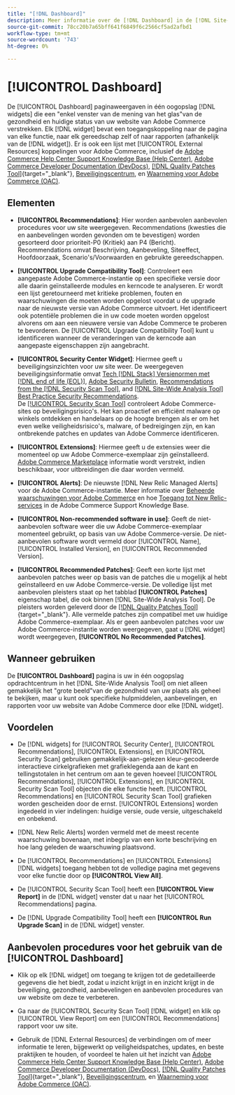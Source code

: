 ```yaml
---
title: "[!DNL Dashboard]"
description: Meer informatie over de [!DNL Dashboard] in de [!DNL Site-Wide Analysis Tool], elementen, wanneer te gebruiken, voordelen, en beste praktijken.
source-git-commit: 78cc20b7a65bff641f6849f6c2566cf5ad2afbd1
workflow-type: tm+mt
source-wordcount: '743'
ht-degree: 0%

---
```


# [!UICONTROL Dashboard]

De [!UICONTROL Dashboard] paginaweergaven in één oogopslag [!DNL widgets] die een &quot;enkel venster van de mening van het glas&quot;van de gezondheid en huidige status van uw website van Adobe Commerce verstrekken. Elk [!DNL widget] bevat een toegangskoppeling naar de pagina van elke functie, naar elk gereedschap zelf of naar rapporten (afhankelijk van de [!DNL widget]).
Er is ook een lijst met [!UICONTROL External Resources] koppelingen voor Adobe Commerce, inclusief de [Adobe Commerce Help Center Support Knowledge Base (Help Center)](https://support.magento.com/), [Adobe Commerce Developer Documentation (DevDocs)](https://devdocs.magento.com/), [[!DNL Quality Patches Tool]](https://experienceleague.adobe.com/tools/commerce-quality-patches/index.html){target="_blank"}, [Beveiligingscentrum](https://magento.com/security), en [Waarneming voor Adobe Commerce (OAC)](https://support.magento.com/hc/en-us/articles/4402379845901-Use-Observation-for-Adobe-Commerce).

## Elementen

* **[!UICONTROL Recommendations]**: Hier worden aanbevolen aanbevolen procedures voor uw site weergegeven. Recommendations (kwesties die en aanbevelingen worden gevonden om te bevestigen) worden gesorteerd door prioriteit-P0 (Kritiek) aan P4 (Bericht).
Recommendations omvat Beschrijving, Aanbeveling, Siteeffect, Hoofdoorzaak, Scenario&#39;s/Voorwaarden en gebruikte gereedschappen.

* **[!UICONTROL Upgrade Compatibility Tool]**: Controleert een aangepaste Adobe Commerce-instantie op een specifieke versie door alle daarin geïnstalleerde modules en kerncode te analyseren. Er wordt een lijst geretourneerd met kritieke problemen, fouten en waarschuwingen die moeten worden opgelost voordat u de upgrade naar de nieuwste versie van Adobe Commerce uitvoert. Het identificeert ook potentiële problemen die in uw code moeten worden opgelost alvorens om aan een nieuwere versie van Adobe Commerce te proberen te bevorderen.
De [!UICONTROL Upgrade Compatibility Tool] kunt u identificeren wanneer de veranderingen van de kerncode aan aangepaste eigenschappen zijn aangebracht.

* **[!UICONTROL Security Center Widget]**: Hiermee geeft u beveiligingsinzichten voor uw site weer.
De weergegeven beveiligingsinformatie omvat [Tech [!DNL Stack] Versienormen met [!DNL end of life (EOL)]](https://experienceleague.adobe.com/docs/commerce-operations/installation-guide/system-requirements.html), [Adobe Security Bulletin](https://helpx.adobe.com/security/security-bulletin.html), [Recommendations from the [!DNL Security Scan Tool]](https://experienceleague.adobe.com/docs/commerce-admin/systems/security/security-scan.html), and [[!DNL Site-Wide Analysis Tool] Best Practice Security Recommendations](https://experienceleague.adobe.com/docs/commerce-operations/tools/site-wide-analysis-tool/recommendations.html).<br>
De [[!UICONTROL Security Scan Tool]](https://experienceleague.adobe.com/docs/commerce-admin/systems/security/security-scan.html) controleert Adobe Commerce-sites op beveiligingsrisico&#39;s. Het kan proactief en efficiënt malware op winkels ontdekken en handelaars op de hoogte brengen als er om het even welke veiligheidsrisico&#39;s, malware, of bedreigingen zijn, en kan ontbrekende patches en updates van Adobe Commerce identificeren.

* **[!UICONTROL Extensions]**: Hiermee geeft u de extensies weer die momenteel op uw Adobe Commerce-exemplaar zijn geïnstalleerd. [Adobe Commerce Marketplace](https://marketplace.magento.com/extensions.html) informatie wordt verstrekt, indien beschikbaar, voor uitbreidingen die daar worden vermeld.

* **[!UICONTROL Alerts]**: De nieuwste [!DNL New Relic Managed Alerts] voor de Adobe Commerce-instantie. Meer informatie over [Beheerde waarschuwingen voor Adobe Commerce](https://support.magento.com/hc/en-us/articles/360045806832) en hoe [Toegang tot New Relic-services](https://support.magento.com/hc/en-us/articles/360039127712) in de Adobe Commerce Support Knowledge Base.

* **[!UICONTROL Non-recommended software in use]**: Geeft de niet-aanbevolen software weer die uw Adobe Commerce-exemplaar momenteel gebruikt, op basis van uw Adobe Commerce-versie. De niet-aanbevolen software wordt vermeld door [!UICONTROL Name], [!UICONTROL Installed Version], en [!UICONTROL Recommended Version].

* **[!UICONTROL Recommended Patches]**: Geeft een korte lijst met aanbevolen patches weer op basis van de patches die u mogelijk al hebt geïnstalleerd en uw Adobe Commerce-versie. De volledige lijst met aanbevolen pleisters staat op het tabblad **[!UICONTROL Patches]** eigenschap tabel, die ook binnen [!DNL Site-Wide Analysis Tool]. De pleisters worden geleverd door de [[!DNL Quality Patches Tool]](https://experienceleague.adobe.com/tools/commerce-quality-patches/index.html){target="_blank"}. Alle vermelde patches zijn compatibel met uw huidige Adobe Commerce-exemplaar.
Als er geen aanbevolen patches voor uw Adobe Commerce-instantie worden weergegeven, gaat u [!DNL widget] wordt weergegeven, **[!UICONTROL No Recommended Patches]**.

## Wanneer gebruiken

De **[!UICONTROL Dashboard]** pagina is uw in één oogopslag opdrachtcentrum in het [!DNL Site-Wide Analysis Tool] om niet alleen gemakkelijk het &quot;grote beeld&quot;van de gezondheid van uw plaats als geheel te bekijken, maar u kunt ook specifieke hulpmiddelen, aanbevelingen, en rapporten voor uw website van Adobe Commerce door elke [!DNL widget].

## Voordelen

* De [!DNL widgets] for [!UICONTROL Security Center], [!UICONTROL Recommendations], [!UICONTROL Extensions], en [!UICONTROL Security Scan] gebruiken gemakkelijk-aan-gelezen kleur-gecodeerde interactieve cirkelgrafieken met grafieklegenda aan de kant en tellingstotalen in het centrum om aan te geven hoeveel [!UICONTROL Recommendations], [!UICONTROL Extensions], en [!UICONTROL Security Scan Tool] objecten die elke functie heeft. [!UICONTROL Recommendations] en [!UICONTROL Security Scan Tool] grafieken worden gescheiden door de ernst. [!UICONTROL Extensions] worden ingedeeld in vier indelingen: huidige versie, oude versie, uitgeschakeld en onbekend.

* [!DNL New Relic Alerts] worden vermeld met de meest recente waarschuwing bovenaan, met inbegrip van een korte beschrijving en hoe lang geleden de waarschuwing plaatsvond.

* De [!UICONTROL Recommendations] en [!UICONTROL Extensions] [!DNL widgets] toegang hebben tot de volledige pagina met gegevens voor elke functie door op **[!UICONTROL View All]**.

* De [!UICONTROL Security Scan Tool] heeft een **[!UICONTROL View Report]** in de [!DNL widget] venster dat u naar het [!UICONTROL Recommendations] pagina.

* De [!DNL Upgrade Compatibility Tool] heeft een **[!UICONTROL Run Upgrade Scan]** in de [!DNL widget] venster.

## Aanbevolen procedures voor het gebruik van de [!UICONTROL Dashboard]

* Klik op elk [!DNL widget] om toegang te krijgen tot de gedetailleerde gegevens die het biedt, zodat u inzicht krijgt in en inzicht krijgt in de beveiliging, gezondheid, aanbevelingen en aanbevolen procedures van uw website om deze te verbeteren.

* Ga naar de [!UICONTROL Security Scan Tool] [!DNL widget] en klik op [!UICONTROL View Report] om een [!UICONTROL Recommendations] rapport voor uw site.

* Gebruik de [!DNL External Resources] de verbindingen om of meer informatie te leren, bijgewerkt op veiligheidspatches, updates, en beste praktijken te houden, of voordeel te halen uit het inzicht van [Adobe Commerce Help Center Support Knowledge Base (Help Center)](https://support.magento.com/), [Adobe Commerce Developer Documentation (DevDocs)](https://devdocs.magento.com/), [[!DNL Quality Patches Tool]](https://experienceleague.adobe.com/tools/commerce-quality-patches/index.html){target="_blank"}, [Beveiligingscentrum](https://helpx.adobe.com/security.html), en [Waarneming voor Adobe Commerce (OAC)](https://support.magento.com/hc/en-us/articles/4402379845901-Use-Observation-for-Adobe-Commerce).
